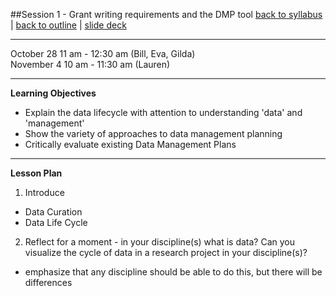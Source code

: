 ##Session 1 - Grant writing requirements and the DMP tool
[back to syllabus](../syllabus.md) | [back to outline](../session01.md) | [slide deck](../slides/slides01.html)

---

October 28 11 am - 12:30 am  (Bill, Eva, Gilda)  
November 4 10 am - 11:30 am (Lauren)

---

**Learning Objectives**  
- Explain the data lifecycle with attention to understanding 'data' and 'management'
- Show the variety of approaches to data management planning
- Critically evaluate existing Data Management Plans

---

**Lesson Plan**  

1. Introduce 
  - Data Curation
  - Data Life Cycle
2. Reflect for a moment - in your discipline(s) what is data? Can you visualize the cycle of data in a research project in your discipline(s)?
  - emphasize that any discipline should be able to do this, but there will be differences
